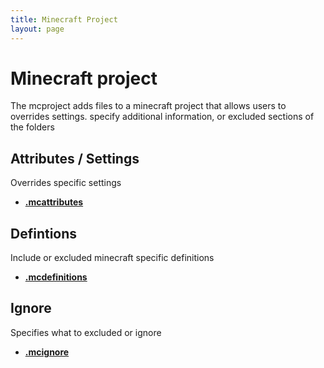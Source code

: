 ```yaml
---
title: Minecraft Project
layout: page
---
```


# Minecraft project

The mcproject adds files to a minecraft project that allows users to overrides settings. specify additional information, or excluded sections of the folders

## Attributes / Settings

Overrides specific settings

- **[.mcattributes](./mcattributes.md)**

## Defintions

Include or excluded minecraft specific definitions

- **[.mcdefinitions](./mcdefinitions.md)**

## Ignore

Specifies what to excluded or ignore

- **[.mcignore](./mcignore.md)**
